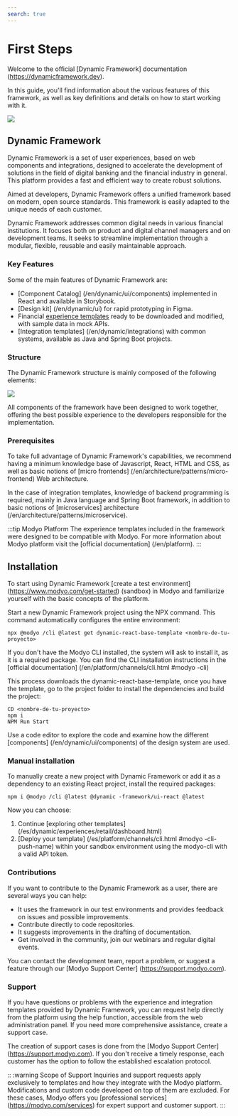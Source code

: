 ```yaml
---
search: true
---
```


# First Steps

Welcome to the official [Dynamic Framework] documentation (https://dynamicframework.dev).

In this guide, you'll find information about the various features of this framework, as well as key definitions and details on how to start working with it.

<img src="/assets/img/dynamic/dynamic-logo.png"/>

## Dynamic Framework

Dynamic Framework is a set of user experiences, based on web components and integrations, designed to accelerate the development of solutions in the field of digital banking and the financial industry in general. This platform provides a fast and efficient way to create robust solutions.

Aimed at developers, Dynamic Framework offers a unified framework based on modern, open source standards. This framework is easily adapted to the unique needs of each customer.

Dynamic Framework addresses common digital needs in various financial institutions. It focuses both on product and digital channel managers and on development teams. It seeks to streamline implementation through a modular, flexible, reusable and easily maintainable approach.

###  Key Features
Some of the main features of Dynamic Framework are:
- [Component Catalog] (/en/dynamic/ui/components) implemented in React and available in Storybook.
- [Design kit] (/en/dynamic/ui) for rapid prototyping in Figma.
- Financial [experience templates](/en/dynamic/experiences) ready to be downloaded and modified, with sample data in mock APIs.
- [Integration templates] (/en/dynamic/integrations) with common systems, available as Java and Spring Boot projects.


### Structure
The Dynamic Framework structure is mainly composed of the following elements:

<img src="/assets/img/dynamic/dynamic_components.png" style="max-width: 700px;"/>

All components of the framework have been designed to work together, offering the best possible experience to the developers responsible for the implementation.


### Prerequisites
To take full advantage of Dynamic Framework's capabilities, we recommend having a minimum knowledge base of Javascript, React, HTML and CSS, as well as basic notions of [micro frontends] (/en/architecture/patterns/micro-frontend) Web architecture.

In the case of integration templates, knowledge of backend programming is required, mainly in Java language and Spring Boot framework, in addition to basic notions of [microservices] architecture (/en/architecture/patterns/microservice).

:::tip Modyo Platform
The experience templates included in the framework were designed to be compatible with Modyo. For more information about Modyo platform visit the [official documentation] (/en/platform).
:::


## Installation
To start using Dynamic Framework [create a test environment] (https://www.modyo.com/get-started) (sandbox) in Modyo and familiarize yourself with the basic concepts of the platform.

Start a new Dynamic Framework project using the NPX command. This command automatically configures the entire environment:

```shell
npx @modyo /cli @latest get dynamic-react-base-template <nombre-de-tu-proyecto>
```
If you don't have the Modyo CLI installed, the system will ask to install it, as it is a required package. You can find the CLI installation instructions in the [official documentation] (/en/platform/channels/cli.html #modyo -cli)

This process downloads the dynamic-react-base-template, once you have the template, go to the project folder to install the dependencies and build the project:

```shell
CD <nombre-de-tu-proyecto>
npm i
NPM Run Start
```
Use a code editor to explore the code and examine how the different [components] (/en/dynamic/ui/components) of the design system are used.

### Manual installation
To manually create a new project with Dynamic Framework or add it as a dependency to an existing React project, install the required packages:
```shell
npm i @modyo /cli @latest @dynamic -framework/ui-react @latest
```

Now you can choose:
1. Continue [exploring other templates] (/es/dynamic/experiences/retail/dashboard.html)
2. [Deploy your template] (/es/platform/channels/cli.html #modyo -cli-push-name) within your sandbox environment using the modyo-cli with a valid API token.


### Contributions

If you want to contribute to the Dynamic Framework as a user, there are several ways you can help:
- It uses the framework in our test environments and provides feedback on issues and possible improvements.
- Contribute directly to code repositories.
- It suggests improvements in the drafting of documentation.
- Get involved in the community, join our webinars and regular digital events.

You can contact the development team, report a problem, or suggest a feature through our [Modyo Support Center] (https://support.modyo.com).


### Support

If you have questions or problems with the experience and integration templates provided by Dynamic Framework, you can request help directly from the platform using the help function, accessible from the web administration panel. If you need more comprehensive assistance, create a support case.

The creation of support cases is done from the [Modyo Support Center] (https://support.modyo.com). If you don't receive a timely response, each customer has the option to follow the established escalation protocol.

:: :warning Scope of Support
Inquiries and support requests apply exclusively to templates and how they integrate with the Modyo platform. Modifications and custom code developed on top of them are excluded. For these cases, Modyo offers you [professional services] (https://modyo.com/services) for expert support and customer support.
:::